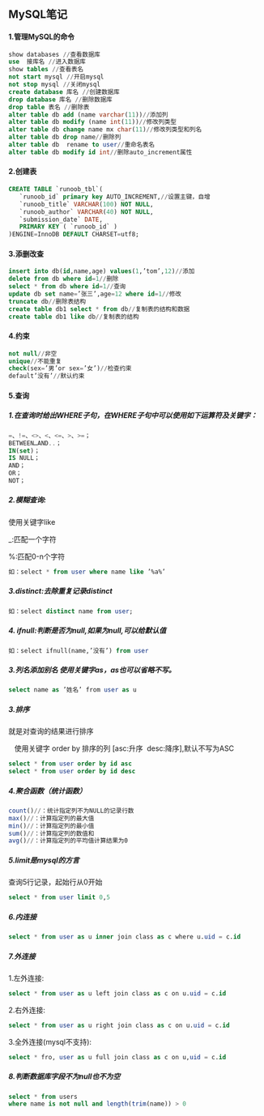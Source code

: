 ## MySQL笔记

#### 1.管理MySQL的命令

```sql
show databases //查看数据库
use  接库名 //进入数据库
show tables //查看表名
not start mysql //开启mysql
not stop mysql //关闭mysql
create database 库名 //创建数据库
drop database 库名 //删除数据库
drop table 表名 //删除表
alter table db add (name varchar(11))//添加列
alter table db modify (name int(11))//修改列类型
alter table db change name mx char(11)//修改列类型和列名
alter table db drop name//删除列
alter table db  rename to user//重命名表名
alter table db modify id int//删除auto_increment属性
```

#### 2.创建表

```sql
CREATE TABLE `runoob_tbl`(
   `runoob_id` primary key AUTO_INCREMENT,//设置主键，自增
   `runoob_title` VARCHAR(100) NOT NULL,
   `runoob_author` VARCHAR(40) NOT NULL,
   `submission_date` DATE,
   PRIMARY KEY ( `runoob_id` )
)ENGINE=InnoDB DEFAULT CHARSET=utf8;
```

#### 3.添删改查

```sql
insert into db(id,name,age) values(1,’tom’,12)//添加
delete from db where id=1//删除
select * from db where id=1//查询
update db set name=’张三’,age=12 where id=1//修改
truncate db//删除表结构
create table db1 select * from db//复制表的结构和数据
create table db1 like db//复制表的结构
```

#### 4.约束

```sql
not null//非空
unique//不能重复
check(sex=’男’or sex=’女’)//检查约束
default’没有’//默认约束
```

#### 5.查询

##### 1.在查询时给出WHERE子句，在WHERE子句中可以使用如下运算符及关键字：

```sql
=、!=、<>、<、<=、>、>=；
BETWEEN…AND..；
IN(set)；
IS NULL；
AND；
OR；
NOT；
```

##### 2.模糊查询:

使用关键字like

_:匹配一个字符

%:匹配0-n个字符

```sql
如：select * from user where name like ’%a%’
```

##### 3.distinct:去除重复记录distinct

```sql
如：select distinct name from user;
```

##### 4. ifnull:判断是否为null,如果为null,可以给默认值

```sql
如：select ifnull(name,’没有’) from user
```

##### 3.列名添加别名 使用关键字as，as也可以省略不写。

```sql
select name as ’姓名’ from user as u
```

##### 3.排序

就是对查询的结果进行排序

   使用关键字 order by 排序的列 [asc:升序  desc:降序],默认不写为ASC

```sql
select * from user order by id asc
select * from user order by id desc
```

##### 4.聚合函数（统计函数）

```sql
count()//：统计指定列不为NULL的记录行数
max()//：计算指定列的最大值
min()//：计算指定列的最小值
sum()//：计算指定列的数值和
avg()//：计算指定列的平均值计算结果为0
```

##### 5.limit是mysql的方言

查询5行记录，起始行从0开始

```sql
select * from user limit 0,5
```

##### 6.内连接

```sql
select * from user as u inner join class as c where u.uid = c.id
```

##### 7.外连接

1.左外连接:

```sql
select * from user as u left join class as c on u.uid = c.id
```

2.右外连接:

```sql
select * from user as u right join class as c on u.uid = c.id
```

3.全外连接(mysql不支持):

```sql
select * fro, user as u full join class as c on u,uid = c.id
```

##### 8.判断数据库字段不为null也不为空

```sql
select * from users
where name is not null and length(trim(name)) > 0
```

